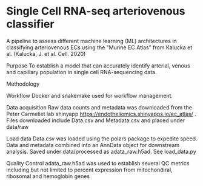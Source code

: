 # Single Cell RNA-seq arteriovenous classifier

A pipeline to assess different machine learning (ML) architectures in classifying arteriovenous ECs using the "Murine EC Atlas" from Kalucka et al. (Kalucka, J. et al. Cell. 2020)

Purpose
To establish a model that can accurately identify arterial, venous and capillary population in single cell RNA-sequencing data.

Methodology

Workflow
Docker and snakemake used for workflow management.

Data acquisition
Raw data counts and metadata was downloaded from the Peter Carmeliet lab shinyapp https://endotheliomics.shinyapps.io/ec_atlas/ . Files downloaded include Data.csv and Metadata.csv and placed under data/raw

Load data
Data.csv was loaded using the polars package to expedite speed. Data and metadata combined into an AnnData object for downstream analysis. Saved under data/processed as adata_raw.h5ad. See load_data.py

Quality Control
adata_raw.h5ad was used to establish several QC metrics including but not limited to percent expression from mitochondiral, ribosomal and hemoglobin genes








